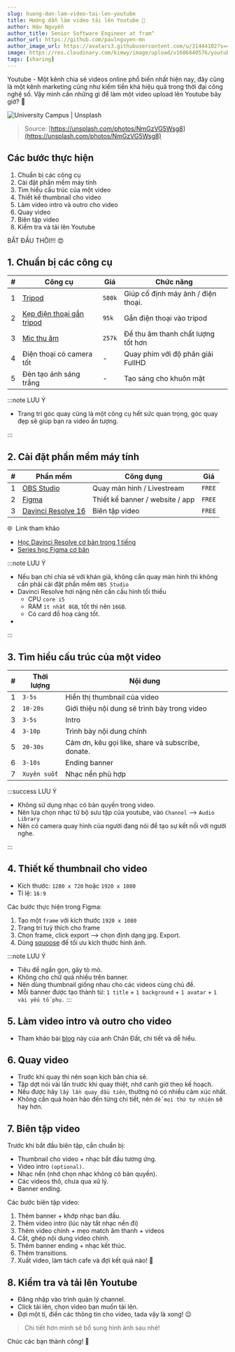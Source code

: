 ```yaml
---
slug: huong-dan-lam-video-tai-len-youtube
title: Hướng dẫn làm video tải lên Youtube 🚀
author: Hậu Nguyễn
author_title: Senior Software Engineer at fram^
author_url: https://github.com/paulnguyen-mn
author_image_url: https://avatars3.githubusercontent.com/u/31444102?s=400&u=c545a527aa31843e1361462e410c0f51863e8e26&v=4
image: https://res.cloudinary.com/kimwy/image/upload/v1606840576/youtube-wallpaper_r4hetn.jpg
tags: [sharing]
---
```


Youtube - Một kênh chia sẻ videos online phổ biến nhất hiện nay, đây cũng là một kênh marketing cũng như kiếm tiền khá hiệu quả trong thời đại công nghệ số. Vậy mình cần những gì để làm một video upload lên Youtube bây giờ? 🤔

![University Campus | Unsplash](/img/youtube-wallpaper.jpeg)

> Source: [https://unsplash.com/photos/NmGzVG5Wsg8](https://unsplash.com/photos/NmGzVG5Wsg8)

<!-- truncate-->

## Các bước thực hiện

1. Chuẩn bị các công cụ 
2. Cài đặt phần mềm máy tính
3. Tìm hiểu cấu trúc của một video
4. Thiết kế thumbnail cho video
5. Làm video intro và outro cho video
6. Quay video
7. Biên tập video
8. Kiểm tra và tải lên Youtube

BẮT ĐẦU THÔI!!! 😍

## 1. Chuẩn bị các công cụ 

| #   | Công cụ                                                                                                                                     | Giá    | Chức năng                          |
| --- | ------------------------------------------------------------------------------------------------------------------------------------------- | ------ | ---------------------------------- |
| 1   | [Tripod](https://shopee.vn/Ch%C3%A2n-m%C3%A1y-%E1%BA%A3nh-Tripod-Yunteng-VCT-691-Remote-cho-m%C3%A1y-%E1%BA%A3nh-i.83610061.1417337877)     | `580k` | Giúp cố định máy ảnh / điện thoại. |
| 2   | [Kẹp điện thoại gắn tripod](https://congnghephukien.com/san-pham/kep-dien-thoai-xoay-360-gan-chan-may-anh-tripod-puluz)                     | `95k`  | Gắn điện thoại vào tripod          |
| 3   | [Mic thu âm](https://tiki.vn/mic-thu-am-cai-ao-cho-dien-thoai-may-anh-dslr-may-quay-boya-bym1-hang-chinh-hang-p48430140.html?spid=55637590) | `257k` | Để thu âm thanh chất lượng tốt hơn |
| 4   | Điện thoại có camera tốt                                                                                                                    | -      | Quay phim với độ phân giải FullHD  |
| 5   | Đèn tạo ánh sáng trắng                                                                                                                      | -      | Tạo sáng cho khuôn mặt             |

:::note LƯU Ý

- Trang trí góc quay cũng là một công cụ hết sức quan trọng, góc quay đẹp sẽ giúp bạn ra video ấn tượng.

:::


## 2. Cài đặt phần mềm máy tính

| #   | Phần mềm                                                                        | Công dụng                       | Giá    |
| --- | ------------------------------------------------------------------------------- | ------------------------------- | ------ |
| 1   | [OBS Studio](https://obsproject.com/download)                                   | Quay màn hình / Livestream      | `FREE` |
| 2   | [Figma](https://www.figma.com/downloads/)                                       | Thiết kế banner / website / app | `FREE` |
| 3   | [Davinci Resolve 16](https://www.blackmagicdesign.com/products/davinciresolve/) | Biên tập video                  | `FREE` |

🌐 &nbsp;Link tham khảo

- [Học Davinci Resolve cơ bản trong 1 tiếng](https://youtu.be/PRbi9VXxo4Q)
- [Series học Figma cơ bản](https://www.youtube.com/watch?v=fAAHMwa8Q1o&list=PLH88ngaKjRaTN9qhlrogRZaZqXMgYKgji) 

:::note LƯU Ý

- Nếu bạn chỉ chia sẻ với khán giả, không cần quay màn hình thì không cần phải cài đặt phần mềm `OBS Studio`
- Davinci Resolve hơi nặng nên cần cấu hình tối thiểu
  - CPU `core i5`
  - RAM `ít nhất 8GB`, tốt thì nên `16GB`.
  - Có card đồ hoạ càng tốt.
- 
:::

## 3. Tìm hiểu cấu trúc của một video

| #   | Thời lượng   | Nội dung                                          |
| --- | ------------ | ------------------------------------------------- |
| 1   | `3-5s`       | Hiển thị thumbnail của video                      |
| 2   | `10-20s`     | Giới thiệu nội dung sẽ trình bày trong video      |
| 3   | `3-5s`       | Intro                                             |
| 4   | `3-10p`      | Trình bày nội dung chính                          |
| 5   | `20-30s`     | Cảm ơn, kêu gọi like, share và subscribe, donate. |
| 6   | `3-10s`      | Ending banner                                     |
| 7   | `Xuyên suốt` | Nhạc nền phù hợp                                  |

:::success LƯU Ý

- Không sử dụng nhạc có bản quyền trong video.
- Nên lựa chọn nhạc từ bộ sưu tập của youtube, vào `Channel` --> `Audio Library`
- Nên có camera quay hình của người đang nói để tạo sự kết nối với người nghe.

::: 


## 4. Thiết kế thumbnail cho video

- Kích thước: `1280 x 720` hoặc `1920 x 1080`
- Tỉ lệ: `16:9`

Các bước thực hiện trong Figma:

1. Tạo một `frame` với kích thước `1920 x 1080`
2. Trang trí tuỳ thích cho frame
3. Chọn frame, click export --> chọn định dạng jpg. Export.
4. Dùng [squoose](https://squoosh.app/) để tối ưu kích thước hình ảnh.

:::note LƯU Ý
- Tiêu đề ngắn gọn, gây tò mò.
- Không cho chữ quá nhiều trên banner.
- Nên dùng thumbnail giống nhau cho các videos cùng chủ đề.
- Mỗi banner được tạo thành từ: `1 title` + `1 background` + `1 avatar` + `1 vài yếu tố phụ.`
:::

## 5. Làm video intro và outro cho video

- Tham khảo bài [blog](https://chandat.net/multimedia/davinci-resolve/huong-dan-tao-video-intro-outro-don-gian/) này của anh Chân Đất, chi tiết và dễ hiểu.

## 6. Quay video

- Trước khi quay thì nên soạn kịch bản chia sẻ.
- Tập dợt nói vài lần trước khi quay thiệt, nhớ canh giờ theo kế hoạch.
- Nếu được hãy `lấy lần quay đầu tiên`, thường nó có nhiều cảm xúc nhất.
- Không cần quá hoàn hảo đến từng chi tiết, nên `để mọi thứ tự nhiên` sẽ hay hơn.


## 7. Biên tập video

Trước khi bắt đầu biên tập, cần chuẩn bị:

- Thumbnail cho video + nhạc bắt đầu tương ứng.
- Video intro `(optional)`.
- Nhạc nền (nhớ chọn nhạc không có bản quyền).
- Các videos thô, chưa qua xử lý.
- Banner ending.

Các bước biên tập video: 

1. Thêm banner + khớp nhạc ban đầu.
2. Thêm video intro (lúc này tắt nhạc nền đi)
3. Thêm video chính + mẹo match âm thanh + videos
4. Cắt, ghép nội dung video chính.
5. Thêm banner ending + nhạc kết thúc.
6. Thêm transitions.
7. Xuất video, làm tách cafe và đợi kết quả nào! 🎉

## 8. Kiểm tra và tải lên Youtube

- Đăng nhập vào trình quản lý channel.
- Click tải lên, chọn video bạn muốn tải lên.
- Đợi một tí, điền các thông tin cho video, tada vậy là xong! 😉

> Chi tiết hơn mình sẽ bổ sung hình ảnh sau nhé!


Chúc các bạn thành công! 🎉